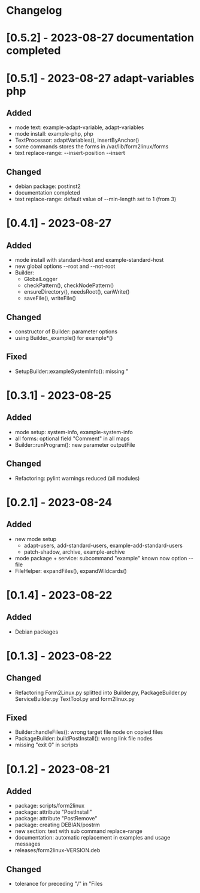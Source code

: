 # Changelog

# [0.5.2] - 2023-08-27 documentation completed

# [0.5.1] - 2023-08-27 adapt-variables php

## Added
- mode text: example-adapt-variable, adapt-variables
- mode install: example-php, php
- TextProcessor: adaptVariables(), insertByAnchor()
- some commands stores the forms in /var/lib/form2linux/forms
- text replace-range: --insert-position --insert


## Changed
- debian package: postinst2
- documentation completed
- text replace-range: default value of --min-length set to 1 (from 3)



# [0.4.1] - 2023-08-27

## Added
- mode install with standard-host and example-standard-host
- new global options --root and --not-root
- Builder: 
    - GlobalLogger
    - checkPattern(), checkNodePattern()
    - ensureDirectory(), needsRoot(), canWrite()
    - saveFile(), writeFile()

## Changed
- constructor of Builder: parameter options
- using Builder._example() for example*()

## Fixed
- SetupBuilder::exampleSystemInfo(): missing "

# [0.3.1] - 2023-08-25

## Added
- mode setup: system-info, example-system-info
- all forms: optional field "Comment" in all maps
- Builder::runProgram(): new parameter outputFile
 
## Changed
- Refactoring: pylint warnings reduced (all modules)
 
 # [0.2.1] - 2023-08-24

## Added
- new mode setup
    - adapt-users, add-standard-users, example-add-standard-users
    - patch-shadow, archive, example-archive
- mode package + service: subcommand "example" known now option --file
- FileHelper: expandFiles(), expandWildcards()

# [0.1.4] - 2023-08-22

## Added
- Debian packages

# [0.1.3] - 2023-08-22

## Changed
- Refactoring Form2Linux.py splitted into Builder.py, PackageBuilder.py ServiceBuilder.py TextTool.py and form2linux.py

## Fixed
- Builder::handleFiles(): wrong target file node on copied files
- PackageBuilder::buildPostInstall(): wrong link file nodes
- missing "exit 0" in scripts

# [0.1.2] - 2023-08-21

## Added
- package: scripts/form2linux
- package: attribute "PostInstall"
- package: attribute "PostRemove"
- package: creating DEBIAN/postrm
- new section: text with sub command replace-range
- documentation: automatic replacement in examples and usage messages
- releases/form2linux-VERSION.deb

## Changed
- tolerance for preceding "/" in "Files

